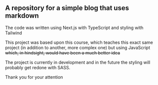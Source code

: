 ## A repository for a simple blog that uses markdown

The code was written using Next.js with TypeScript and styling with Tailwind

This project was based upon this course, which teaches this exact same project (in addition to another, more complex one) but using JavaScript ~~which, in hindsight, would have been a much better idea~~

The project is currently in development and in the future the styling will probably get redone with SASS.

Thank you for your attention
